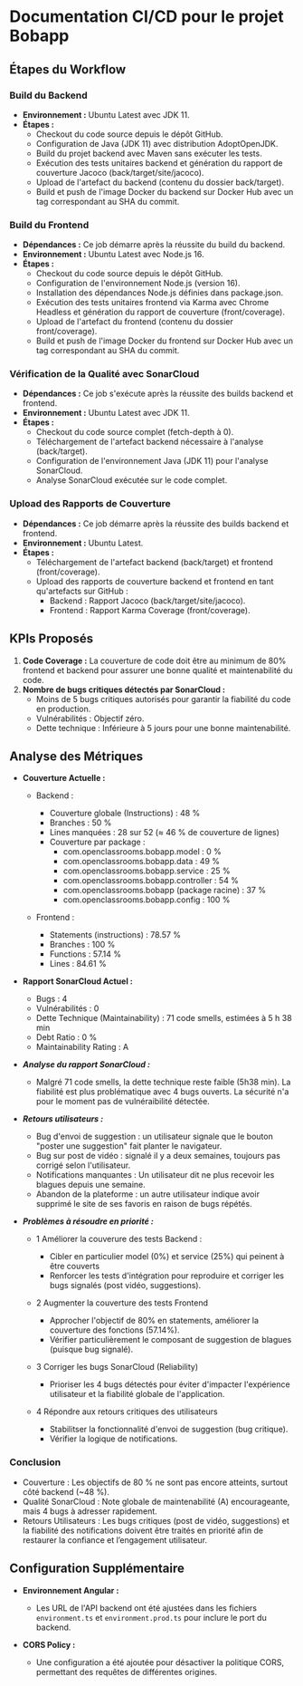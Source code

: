 # Documentation CI/CD pour le projet Bobapp

## Étapes du Workflow

### Build du Backend
- **Environnement :** Ubuntu Latest avec JDK 11.
- **Étapes :**
  - Checkout du code source depuis le dépôt GitHub.
  - Configuration de Java (JDK 11) avec distribution AdoptOpenJDK.
  - Build du projet backend avec Maven sans exécuter les tests.
  - Exécution des tests unitaires backend et génération du rapport de couverture Jacoco (back/target/site/jacoco).
  - Upload de l'artefact du backend (contenu du dossier back/target).
  - Build et push de l'image Docker du backend sur Docker Hub avec un tag correspondant au SHA du commit.

### Build du Frontend
- **Dépendances :** Ce job démarre après la réussite du build du backend.
- **Environnement :** Ubuntu Latest avec Node.js 16.
- **Étapes :**
  - Checkout du code source depuis le dépôt GitHub.
  - Configuration de l'environnement Node.js (version 16).
  - Installation des dépendances Node.js définies dans package.json. 
  - Exécution des tests unitaires frontend via Karma avec Chrome Headless et génération du rapport de couverture (front/coverage).
  - Upload de l'artefact du frontend (contenu du dossier front/coverage).
  - Build et push de l'image Docker du frontend sur Docker Hub avec un tag correspondant au SHA du commit.

### Vérification de la Qualité avec SonarCloud
- **Dépendances :** Ce job s'exécute après la réussite des builds backend et frontend.
- **Environnement :** Ubuntu Latest avec JDK 11.
- **Étapes :**
  - Checkout du code source complet (fetch-depth à 0).
  - Téléchargement de l'artefact backend nécessaire à l'analyse (back/target).
  - Configuration de l'environnement Java (JDK 11) pour l'analyse SonarCloud.
  - Analyse SonarCloud exécutée sur le code complet.

### Upload des Rapports de Couverture
- **Dépendances :** Ce job démarre après la réussite des builds backend et frontend.
- **Environnement :** Ubuntu Latest.
- **Étapes :**
  - Téléchargement de l'artefact backend (back/target) et frontend (front/coverage). 
  - Upload des rapports de couverture backend et frontend en tant qu'artefacts sur GitHub :
      - Backend : Rapport Jacoco (back/target/site/jacoco).  
      - Frontend : Rapport Karma Coverage (front/coverage).

## KPIs Proposés

1. **Code Coverage :** La couverture de code doit être au minimum de 80% frontend et backend pour assurer une bonne qualité et maintenabilité du code.
2. **Nombre de bugs critiques détectés par SonarCloud :**
   - Moins de 5 bugs critiques autorisés pour garantir la fiabilité du code en production.
   - Vulnérabilités : Objectif zéro.
   - Dette technique : Inférieure à 5 jours pour une bonne maintenabilité.

## Analyse des Métriques 

- **Couverture Actuelle :**
  - Backend : 
      - Couverture globale (Instructions) : 48 %
      - Branches : 50 %
      - Lines manquées : 28 sur 52 (≈ 46 % de couverture de lignes)
      - Couverture par package :
        - com.openclassrooms.bobapp.model : 0 %
        - com.openclassrooms.bobapp.data : 49 %
        - com.openclassrooms.bobapp.service : 25 %
        - com.openclassrooms.bobapp.controller : 54 %
        - com.openclassrooms.bobapp (package racine) : 37 %
        - com.openclassrooms.bobapp.config : 100 %
          
  - Frontend : 
      - Statements (instructions) : 78.57 %
      - Branches : 100 %
      - Functions : 57.14 %
      - Lines : 84.61 %
        
- **Rapport SonarCloud Actuel :**
  - Bugs : 4
  - Vulnérabilités : 0
  - Dette Technique (Maintainability) : 71 code smells, estimées à 5 h 38 min  
  - Debt Ratio : 0 %  
  - Maintainability Rating : A

- ***Analyse du rapport SonarCloud :***
  - Malgré 71 code smells, la dette technique reste faible (5h38 min). La fiabilité est plus problématique avec 4 bugs ouverts. La sécurité n'a pour le moment pas de vulnéraibilité détectée.

- ***Retours utilisateurs :***
  - Bug d'envoi de suggestion : un utilisateur signale que le bouton "poster une suggestion" fait planter le navigateur.
  - Bug sur post de vidéo : signalé il y a deux semaines, toujours pas corrigé selon l'utilisateur.
  - Notifications manquantes : Un utilisateur dit ne plus recevoir les blagues depuis une semaine.
  - Abandon de la plateforme : un autre utilisateur indique avoir supprimé le site de ses favoris en raison de bugs répétés.

- ***Problèmes à résoudre en priorité :***
  - 1 Améliorer la couverure des tests Backend :
    - Cibler en particulier model (0%) et service (25%) qui peinent à être couverts
    - Renforcer les tests d'intégration pour reproduire et corriger les bugs signalés (post vidéo, suggestions).
      
  - 2 Augmenter la couverture des tests Frontend
    - Approcher l'objectif de 80% en statements, améliorer la couverture des fonctions (57.14%).
    - Vérifier particulièrement le composant de suggestion de blagues (puisque bug signalé).

  - 3 Corriger les bugs SonarCloud (Reliability)
    - Prioriser les 4 bugs détectés pour éviter d'impacter l'expérience utilisateur et la fiabilité globale de l'application.

  - 4 Répondre aux retours critiques des utilisateurs
    - Stabilitser la fonctionnalité d'envoi de suggestion (bug critique).
    - Vérifier la logique de notifications.

### Conclusion ###
  - Couverture : Les objectifs de 80 % ne sont pas encore atteints, surtout côté backend (~48 %).
  - Qualité SonarCloud : Note globale de maintenabilité (A) encourageante, mais 4 bugs à adresser rapidement.
  - Retours Utilisateurs : Les bugs critiques (post de vidéo, suggestions) et la fiabilité des notifications doivent être traités en priorité afin de restaurer la confiance et l’engagement utilisateur.

## Configuration Supplémentaire

- **Environnement Angular :**
  - Les URL de l'API backend ont été ajustées dans les fichiers `environment.ts` et `environment.prod.ts` pour inclure le port du backend.
  
- **CORS Policy :**
  - Une configuration a été ajoutée pour désactiver la politique CORS, permettant des requêtes de différentes origines.
